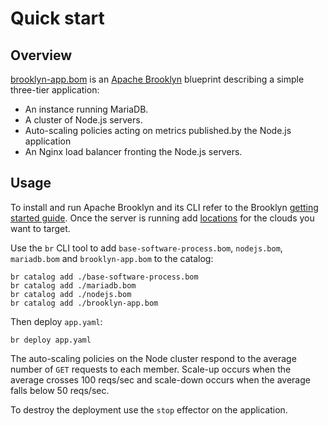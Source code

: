# Quick start

## Overview

[brooklyn-app.bom](brooklyn-catalog.bom) is an [Apache Brooklyn](https://brooklyn.apache.org/) 
blueprint describing a simple three-tier application:
* An instance running MariaDB.
* A cluster of Node.js servers.
* Auto-scaling policies acting on metrics published.by the Node.js application
* An Nginx load balancer fronting the Node.js servers.


## Usage

To install and run Apache Brooklyn and its CLI refer to the Brooklyn
[getting started guide](https://brooklyn.apache.org/v/latest/start/running.html).
Once the server is running add [locations](https://brooklyn.apache.org/v/latest/start/blueprints.html#locations)
for the clouds you want to target.

Use the `br` CLI tool to add `base-software-process.bom`, `nodejs.bom`, `mariadb.bom`
and `brooklyn-app.bom` to the catalog:

```
br catalog add ./base-software-process.bom
br catalog add ./mariadb.bom
br catalog add ./nodejs.bom
br catalog add ./brooklyn-app.bom
```

Then deploy `app.yaml`:
```
br deploy app.yaml
```

The auto-scaling policies on the Node cluster respond to the average number of `GET` requests to each
member. Scale-up occurs when the average crosses 100 reqs/sec and scale-down occurs when the average
falls below 50 reqs/sec.

To destroy the deployment use the `stop` effector on the application.
